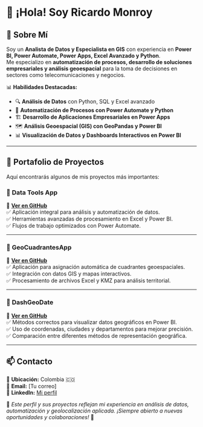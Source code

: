 # 👋 ¡Hola! Soy Ricardo Monroy

## 🚀 Sobre Mí

Soy un **Analista de Datos y Especialista en GIS** con experiencia en **Power BI, Power Automate, Power Apps, Excel Avanzado y Python**.\
Me especializo en **automatización de procesos, desarrollo de soluciones empresariales y análisis geoespacial** para la toma de decisiones en sectores como telecomunicaciones y negocios.

📊 **Habilidades Destacadas:**

- 🔍 **Análisis de Datos** con Python, SQL y Excel avanzado
- 🏢 **Automatización de Procesos con Power Automate y Python**
- 🏗️ **Desarrollo de Aplicaciones Empresariales en Power Apps**
- 🗺️ **Análisis Geoespacial (GIS) con GeoPandas y Power BI**
- 📊 **Visualización de Datos y Dashboards Interactivos en Power BI**

---

## 💼 Portafolio de Proyectos

Aquí encontrarás algunos de mis proyectos más importantes:

### 🔹 **Data Tools App**
📌 **[Ver en GitHub](https://github.com/dashmonroy/Data-Tools-App)**\
✅ Aplicación integral para análisis y automatización de datos.\
✅ Herramientas avanzadas de procesamiento en Excel y Power BI.\
✅ Flujos de trabajo optimizados con Power Automate.

---

### 🔹 **GeoCuadrantesApp**
📌 **[Ver en GitHub](https://github.com/dashmonroy/GeoCuadrantesApp)**\
✅ Aplicación para asignación automática de cuadrantes geoespaciales.\
✅ Integración con datos GIS y mapas interactivos.\
✅ Procesamiento de archivos Excel y KMZ para análisis territorial.

---

### 🔹 **DashGeoDate**
📌 **[Ver en GitHub](https://github.com/dashmonroy/DashGeoDate)**\
✅ Métodos correctos para visualizar datos geográficos en Power BI.\
✅ Uso de coordenadas, ciudades y departamentos para mejorar precisión.\
✅ Comparación entre diferentes métodos de representación geográfica.

---

## 📫 Contacto
📍 **Ubicación:** Colombia 🇨🇴\
📧 **Email:** [Tu correo]\
💼 **LinkedIn:** [Mi perfil](https://www.linkedin.com/in/ricardo-monroy-palacios-9b030b288/)

📌 *Este perfil y sus proyectos reflejan mi experiencia en análisis de datos, automatización y geolocalización aplicada. ¡Siempre abierto a nuevas oportunidades y colaboraciones!* 🚀

